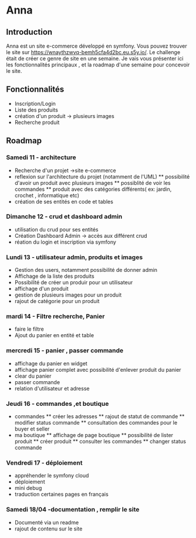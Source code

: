 # Anna
## Introduction

Anna est un site e-commerce développé en symfony. Vous pouvez trouver le site sur https://wnaythzwvq-bemh5cfa4d2bc.eu.s5y.io/. 
Le challenge était de créer ce genre de site en une semaine.
Je vais vous présenter ici les fonctionnalités principaux , et la roadmap d'une semaine pour concevoir le site.

## Fonctionnalités

* Inscription/Login
* Liste des produits
* création d'un produit -> plusieurs images
* Recherche produit
## Roadmap
### Samedi 11 - architecture
* Recherche d'un projet ->site e-commerce
* reflexion sur l'architecture du projet (notamment de l'UML)
 ** possibilité d'avoir un produit avec plusieurs images
 ** possiblité de voir les commandes
 ** produit avec des catégories différents( ex: jardin, crochet , informatique etc)
* création de ses entités en code et tables
### Dimanche 12 - crud et dashboard admin 
* utilisation du crud pour ses entités 
* Création Dashboard Admin -> accès aux différent crud
* réation du login et inscription via symfony
### Lundi 13 - utilisateur admin, produits et images
* Gestion des users, notamment possibilité de donner admin 
* Affichage de la liste des produits
* Possibilité de créer un produir pour un utilisateur
* affichage d'un produit 
* gestion de plusieurs images pour un produit
* rajout de catégorie pour un produit
### mardi 14 - Filtre recherche, Panier
* faire le filtre 
* Ajout du panier en entité et table 	
### mercredi 15 - panier , passer commande
* affichage du panier en widget
* affichage panier complet avec possibilité d'enlever produit du panier
* clear du panier
* passer commande
* relation d'utilisateur et adresse
### Jeudi 16 - commandes ,et  boutique 
* commandes 
** créer les adresses
** rajout de statut de commande
** modifier status commande
** consultation des commandes pour le buyer et seller
* ma boutique
** affichage de page boutique
** possibilité de lister produit
** créer produit
** consulter les commandes
** changer status commande			
### Vendredi 17 - déploiement
* appréhender le symfony cloud
* déploiement
* mini debug
* traduction certaines pages en français
### Samedi 18/04 -documentation , remplir le site
* Documenté via un readme
* rajout de contenu sur le site
